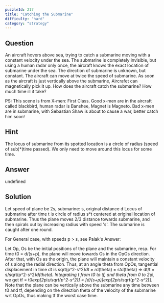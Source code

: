 ```yaml
---
puzzleId: 217
title: "Catching the Submarine"
difficulty: "hard"
category: "strategy"
---
```


## Question
An aircraft hovers above sea, trying to catch a submarine moving with a constant velocity under the sea. The submarine is completely invisible, but using a human radar only once, the aircraft knows the exact location of submarine under the sea. The direction of submarine is unknown, but constant. The aircraft can move at twice the speed of submarine. As soon as the aircraft is just vertically above the submarine, Aircrafet can magnetically pick it up. How does the aircraft catch the submarine? How much time ill it take?

PS: This scene is from X-men: First Class. Good x-men are in the aircraft called blackbird, human radar is Banshee, Magnet is Magneto. Bad x-men are in submarine, with Sebastian Shaw is about to cause a war, better catch him soon!

## Hint
The locus of submarine from its spotted location is a circle of radius (speed of sub)*(time passed). We only need to move around this locus for some time.

## Answer
undefined

## Solution
Let speed of plane be 2s, submarine: s, original distance d
Locus of submarine after time t is circle of radius s*t centered at original location of submarine. Thus the plane moves 2/3 distance towards submarine, and then spirals out by increasing radius with speed 's'. The submarine is caught after one round.

For General case, with speeds p > s, see Palak's Answer:

Let Op, Os be the initial positions of the plane and the submarine, resp. For time t0 = d/(s+p), the plane will move towards Os in the OpOs direction. After that, with Os as the origin, the plane will maintain a constant velocity of s along the radial direction. Thus, at an angle theta from OpOs, tangential displacement in time dt is sqrt(p^2-s^2)*dt = r*d(theta) = s*t*d(theta) => dt/t = s/sqrt(p^2-s^2)*d(theta). Integrating t from t0 to tf, and theta from 0 to 2*pi, we get tf = t0*exp[2*pi*s/sqrt(p^2-s^2)] = [d/(s+p)]*exp[2*pi*s/sqrt(p^2-s^2)].
Note that the plane can be vertically above the submarine any time between t0 and tf, depending on the direction theta of the velocity of the submarine wrt OpOs, thus making tf the worst case time.
